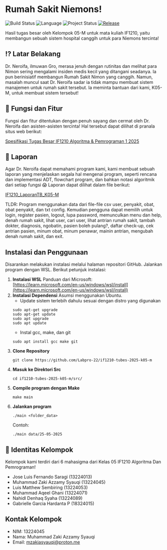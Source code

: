 # Rumah Sakit Niemons!
![Build Status](https://img.shields.io/badge/build-passing-brightgreen)
![Language](https://img.shields.io/badge/language-C-lightgrey)
![Project Status](https://img.shields.io/badge/status-maintenance-lightgrey)
[![Release](https://img.shields.io/badge/release-1.2.0-blue)](https://github.com/Labpro-22/if1210-tubes-2025-k05-m/releases/tag/1.2.1)

Hasil tugas besar oleh Kelompok 05-M untuk mata kuliah IF1210, yaitu membangun sebuah sistem hospital canggih untuk para Niemons tercinta!

## ⁉️ Latar Belakang
Dr. Neroifa, ilmuwan Gro, merasa jenuh dengan rutinitas dan melihat para Nimon sering mengalami insiden medis kecil yang ditangani seadanya. Ia pun berinisiatif membangun Rumah Sakit Nimon yang canggih. Namun, masalah muncul saat Dr. Neroifa sadar ia tidak mampu membuat sistem manajemen untuk rumah sakit tersebut. Ia meminta bantuan dari kami, K05-M, untuk membuat sistem tersebut!

## 🏥 Fungsi dan Fitur
Fungsi dan fitur ditentukan dengan penuh sayang dan cermat oleh Dr. Neroifa dan asisten-asisten tercinta! Hal tersebut dapat dilihat di pranala situs web berikut: 

[Spesifikasi Tugas Besar
IF1210 Algoritma & Pemrograman 1 2025](https://docs.google.com/document/d/1rBkHIlNWIrlvH-hodqMFcGcVvMPRYlddjCkFWQuAfuw/edit?usp=sharing)

## 📃 Laporan
Agar Dr. Neroifa dapat memahami program kami, kami membuat sebuah laporan yang menjelaskan segala hal mengenai program, seperti rencana dan implementasi ADT, flowchart program, dan bahkan notasi algoritmik dari setiap fungsi 😱 Laporan dapat dilihat dalam file berikut:

[IF1210_LaporanTB_K05-M](doc/IF1210_LaporanTB_K05-M.pdf) 

TLDR: Program menggunakan data dari file-file csv user, penyakit, obat, obat penyakit, dan txt config. Kemudian pengguna dapat memilih untuk login, register pasien, logout, lupa password, memunculkan menu dan help, denah rumah sakit, lihat user, cari user, lihat antrian rumah sakit, tambah dokter, diagnosis, ngobatin, pasien boleh pulang?, daftar check-up, cek antrian pasien, minum obat, minum penawar, mainin antrian, mengubah denah rumah sakit, dan exit.

## Instalasi dan Penggunaan
Disarankan melakukan instalasi melalui halaman repositori GitHub. Jalankan program dengan WSL. Berikut petunjuk instalasi:
1. **Instalasi WSL**
Panduan dari Microsoft:  
[https://learn.microsoft.com/en-us/windows/wsl/install](https://learn.microsoft.com/en-us/windows/wsl/install)
2. **Instalasi Dependensi**
    Asumsi menggunakan Ubuntu.
    - Update sistem terlebih dahulu sesuai dengan distro yang digunakan
    ```
    sudo apt-get upgrade
    sudo apt-get update
    sudo apt upgrade
    sudo apt update
    ```
    - Instal gcc, make, dan git
    ```
    sudo apt install gcc make git
    ```
3. **Clone Repository**
    ```
    git clone https://github.com/Labpro-22/if1210-tubes-2025-k05-m
    ```
4. **Masuk ke Direktori Src**
    ```
    cd if1210-tubes-2025-k05-m/src/
    ```
5. **Compile program dengan Make**
    ```
    make main
    ```
6. **Jalankan program**
    ```
    ./main <folder_data>
    ```
    Contoh:
    ```
    ./main data/25-05-2025
    ```

## 🪪 Identitas Kelompok
Kelompok kami terdiri dari 6 mahasigma dari Kelas 05 IF1210 Algoritma Dan Pemrograman!
- Jose Luis Fernando Saragi (13224013)
- Muhammad Zaki Azzamy Syauqi (13224045)
- Luis Matthew Sembiring (13224053)
- Muhammad Aqeel Ghani (13224071)
- Nahidl Denhaq Syaha (13224089)
- Gabrielle Garcia Hardanta P (18324015)

## Kontak Kelompok
- NIM: 13224045
- Nama: Muhammad Zaki Azzamy Syauqi
- Email: mzakiasyauqi@proton.me
